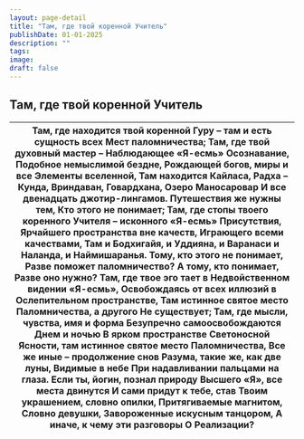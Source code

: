 ```yaml
---
layout: page-detail
title: "Там, где твой коренной Учитель"
publishDate: 01-01-2025
description: ""
tags:
image:
draft: false
---
```


## Там, где твой коренной Учитель
| Там, где находится твой коренной  Гуру – там и есть сущность всех  Мест паломничества;  Там, где твой духовный мастер –  Наблюдающее «Я-есмь»  Осознавание,  Подобное немыслимой бездне,  Рождающей богов, миры и все  Элементы вселенной,  Там находится Кайласа, Радха –  Кунда, Вриндаван, Говардхана,  Озеро Маносаровар  И все двенадцать джотир-лингамов.  Путешествия же нужны тем,  Кто этого не понимает;  Там, где стопы твоего коренного  Учителя – исконного «Я-есмь»  Присутствия,  Ярчайшего пространства вне качеств,  Играющего всеми качествами,  Там и Бодхигайя, и Уддияна, и  Варанаси и Наланда, и Наймишаранья.  Тому, кто этого не понимает,  Разве поможет паломничество?  А тому, кто понимает,  Разве оно нужно?  Там, где твое эго тает в  Недвойственном видении  «Я-есмь»,  Освобождаясь от всех иллюзий в  Ослепительном пространстве,  Там истинное святое место  Паломничества, а другого  Не существует;  Там, где мысли, чувства, имя и форма  Безупречно самоосвобождаются  Днем и ночью  В ярком пространстве Светоносной  Ясности, там истинное святое место  Паломничества,  Все же иные – продолжение снов  Разума, такие же, как две луны,  Видимые в небе  При надавливании пальцами на глаза.  Если ты, йогин, познал природу  Высшего «Я», все места двинутся  И сами придут к тебе, став  Твоим украшением, словно опилки,  Притягиваемые магнитом,  Словно девушки,  Завороженные искусным танцором,  А иначе, к чему эти разговоры  О Реализации? |
| ----------------------------------------------------------------------------------------------------------------------------------------------------------------------------------------------------------------------------------------------------------------------------------------------------------------------------------------------------------------------------------------------------------------------------------------------------------------------------------------------------------------------------------------------------------------------------------------------------------------------------------------------------------------------------------------------------------------------------------------------------------------------------------------------------------------------------------------------------------------------------------------------------------------------------------------------------------------------------------------------------------------------------------------------------------------------------------------------------------------------------------------------------------------------------------------------------------------------------------------------------------------------------------------------------------------------------------------------------------------------------------------------------------------------------------------------------------------------------------------------- |
  
  
